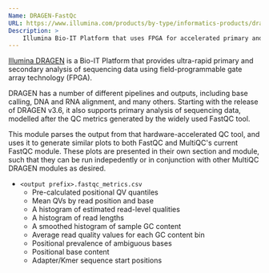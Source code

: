 ```yaml
---
Name: DRAGEN-FastQc
URL: https://www.illumina.com/products/by-type/informatics-products/dragen-bio-it-platform.html
Description: >
    Illumina Bio-IT Platform that uses FPGA for accelerated primary and secondary analysis
---
```

[Illumina DRAGEN](https://www.illumina.com/products/by-type/informatics-products/dragen-bio-it-platform.html)
is a Bio-IT Platform that provides ultra-rapid primary and secondary analysis of sequencing data using
field-programmable gate array technology (FPGA).

DRAGEN has a number of different pipelines and outputs, including base calling, DNA and RNA alignment, and
many others.  Starting with the release of DRAGEN v3.6, it also supports primary analysis of sequencing
data, modelled after the QC metrics generated by the widely used FastQC tool.

This module parses the output from that hardware-accelerated QC tool, and uses it to generate similar
plots to both FastQC and MultiQC's current FastQC module.  These plots are presented in their own
section and module, such that they can be run indepedently or in conjunction with other MultiQC
DRAGEN modules as desired.

* `<output prefix>.fastqc_metrics.csv`
  * Pre-calculated positional QV quantiles
  * Mean QVs by read position and base
  * A histogram of estimated read-level qualities
  * A histogram of read lengths
  * A smoothed histogram of sample GC content
  * Average read quality values for each GC content bin
  * Positional prevalence of ambiguous bases
  * Positional base content
  * Adapter/Kmer sequence start positions
